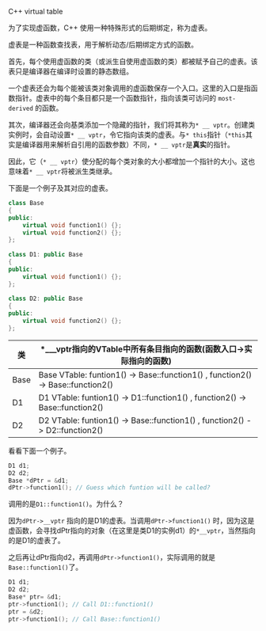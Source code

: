 C++ virtual table

为了实现虚函数，C++ 使用一种特殊形式的后期绑定，称为虚表。

虚表是一种函数查找表，用于解析动态/后期绑定方式的函数。

首先，每个使用虚函数的类（或派生自使用虚函数的类）都被赋予自己的虚表。该表只是编译器在编译时设置的静态数组。

一个虚表还会为每个能被该类对象调用的虚函数保存一个入口。这里的入口是指函数指针。虚表中的每个条目都只是一个函数指针，指向该类可访问的 `most-derived` 的函数。

其次，编译器还会向基类添加一个隐藏的指针，我们将其称为`* __ vptr`。创建类实例时，会自动设置`* __ vptr`，令它指向该类的虚表。与`* this`指针（`*this`其实是编译器用来解析自引用的函数参数）不同，`* __ vptr`是**真实**的指针。

[^*this]: 指向当前对象。在这里阅读更多，https://stackoverflow.com/questions/16492736/what-is-the-this-pointer

因此，它（`* __ vptr`）使分配的每个类对象的大小都增加一个指针的大小。这也意味着`* __ vptr`将被派生类继承。



下面是一个例子及其对应的虚表。

```c++
class Base
{
public:
    virtual void function1() {};
    virtual void function2() {};
};
 
class D1: public Base
{
public:
    virtual void function1() {};
};
 
class D2: public Base
{
public:
    virtual void function2() {};
};
```

| 类   | *___vptr指向的VTable中所有条目指向的函数(函数入口->实际指向的函数) |
| ---- | ------------------------------------------------------------ |
| Base | Base VTable: funtion1() -> Base::function1() , function2() -> Base::function2() |
| D1   | D1 VTable: funtion1() -> D1::function1() , function2() -> Base::function2() |
| D2   | D2 VTable: funtion1() -> Base::function1() , function2() -> D2::function2() |



看看下面一个例子。

```c++
D1 d1;
D2 d2;
Base *dPtr = &d1; 
dPtr->function1(); // Guess which funtion will be called?
```

调用的是`D1::function1()`。为什么？

因为`dPtr->__vptr` 指向的是D1的虚表。当调用`dPtr->function1()` 时，因为这是虚函数，会寻找dPtr指向的对象（在这里是类D1的实例d1）的`*__vptr`，当然指向的是D1的虚表了。

之后再让dPtr指向d2，再调用`dPtr->function1()`，实际调用的就是`Base::function1()`了。

```c++
D1 d1;
D2 d2;
Base* ptr= &d1;
ptr->function1(); // Call D1::function1()
ptr = &d2;
ptr->function1(); // Call Base::function1()
```